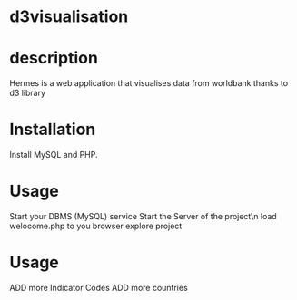 # d3visualisation

# description

Hermes is a web application that visualises data from worldbank thanks to d3 library

# Installation

Install MySQL and PHP.


# Usage

Start your DBMS (MySQL) service
Start the Server of the project\n
load welocome.php to you browser
explore project



# Usage

ADD more Indicator Codes
ADD more countries
